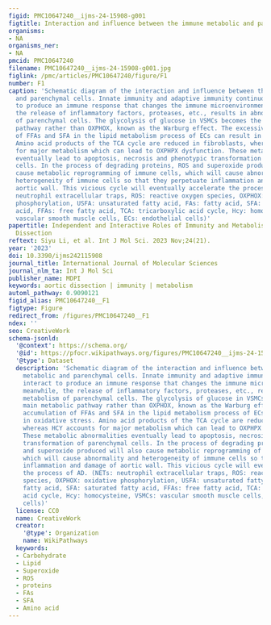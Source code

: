```yaml
---
figid: PMC10647240__ijms-24-15908-g001
figtitle: Interaction and influence between the immune metabolic and parenchymal cells
organisms:
- NA
organisms_ner:
- NA
pmcid: PMC10647240
filename: PMC10647240__ijms-24-15908-g001.jpg
figlink: /pmc/articles/PMC10647240/figure/F1
number: F1
caption: 'Schematic diagram of the interaction and influence between the immune metabolic
  and parenchymal cells. Innate immunity and adaptive immunity continuously interact
  to produce an immune response that changes the immune microenvironment; meanwhile,
  the release of inflammatory factors, proteases, etc., results in abnormal metabolism
  of parenchymal cells. The glycolysis of glucose in VSMCs becomes the main metabolic
  pathway rather than OXPHOX, known as the Warburg effect. The excessive accumulation
  of FFAs and SFA in the lipid metabolism process of ECs can result in oxidative stress.
  Amino acid products of the TCA cycle are reduced in fibroblasts, whereas HCY accounts
  for major metabolism which can lead to OXPHPX dysfunction. These metabolic abnormalities
  eventually lead to apoptosis, necrosis and phenotypic transformation of parenchymal
  cells. In the process of degrading proteins, ROS and superoxide produced will also
  cause metabolic reprogramming of immune cells, which will cause abnormality and
  heterogeneity of immune cells so that they perpetuate inflammation and damage of
  aortic wall. This vicious cycle will eventually accelerate the process of AD. (NETs:
  neutrophil extracellular traps, ROS: reactive oxygen species, OXPHOX: oxidative
  phosphorylation, USFA: unsaturated fatty acid, FAs: fatty acid, SFA: saturated fatty
  acid, FFAs: free fatty acid, TCA: tricarboxylic acid cycle, Hcy: homocysteine, VSMCs:
  vascular smooth muscle cells, ECs: endothelial cells)'
papertitle: Independent and Interactive Roles of Immunity and Metabolism in Aortic
  Dissection
reftext: Siyu Li, et al. Int J Mol Sci. 2023 Nov;24(21).
year: '2023'
doi: 10.3390/ijms242115908
journal_title: International Journal of Molecular Sciences
journal_nlm_ta: Int J Mol Sci
publisher_name: MDPI
keywords: aortic dissection | immunity | metabolism
automl_pathway: 0.9090121
figid_alias: PMC10647240__F1
figtype: Figure
redirect_from: /figures/PMC10647240__F1
ndex: ''
seo: CreativeWork
schema-jsonld:
  '@context': https://schema.org/
  '@id': https://pfocr.wikipathways.org/figures/PMC10647240__ijms-24-15908-g001.html
  '@type': Dataset
  description: 'Schematic diagram of the interaction and influence between the immune
    metabolic and parenchymal cells. Innate immunity and adaptive immunity continuously
    interact to produce an immune response that changes the immune microenvironment;
    meanwhile, the release of inflammatory factors, proteases, etc., results in abnormal
    metabolism of parenchymal cells. The glycolysis of glucose in VSMCs becomes the
    main metabolic pathway rather than OXPHOX, known as the Warburg effect. The excessive
    accumulation of FFAs and SFA in the lipid metabolism process of ECs can result
    in oxidative stress. Amino acid products of the TCA cycle are reduced in fibroblasts,
    whereas HCY accounts for major metabolism which can lead to OXPHPX dysfunction.
    These metabolic abnormalities eventually lead to apoptosis, necrosis and phenotypic
    transformation of parenchymal cells. In the process of degrading proteins, ROS
    and superoxide produced will also cause metabolic reprogramming of immune cells,
    which will cause abnormality and heterogeneity of immune cells so that they perpetuate
    inflammation and damage of aortic wall. This vicious cycle will eventually accelerate
    the process of AD. (NETs: neutrophil extracellular traps, ROS: reactive oxygen
    species, OXPHOX: oxidative phosphorylation, USFA: unsaturated fatty acid, FAs:
    fatty acid, SFA: saturated fatty acid, FFAs: free fatty acid, TCA: tricarboxylic
    acid cycle, Hcy: homocysteine, VSMCs: vascular smooth muscle cells, ECs: endothelial
    cells)'
  license: CC0
  name: CreativeWork
  creator:
    '@type': Organization
    name: WikiPathways
  keywords:
  - Carbohydrate
  - Lipid
  - Superoxide
  - ROS
  - proteins
  - FAs
  - SFA
  - Amino acid
---
```

